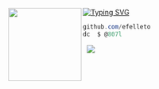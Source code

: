[![Typing SVG](https://readme-typing-svg.herokuapp.com?font=Roboto+Mono&lines=eduardo+%7C+felleto)](https://git.io/typing-svg)
<img align="left" src="https://upload.wikimedia.org/wikipedia/commons/thumb/3/34/Red_star.svg/220px-Red_star.svg.png" width="147"/> 

```csharp
github.com/efelleto
dc  $ @807l
```
&zwnj; 
&zwnj; 
![](https://komarev.com/ghpvc/?username=efelleto)
